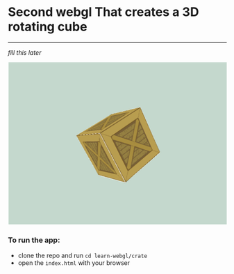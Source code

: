 # Second webgl That creates a 3D rotating cube
-----

*fill this later*

![](./rotating-crate.png)

### To run the app:

- clone the repo and run `cd learn-webgl/crate`
- open the `index.html` with your browser